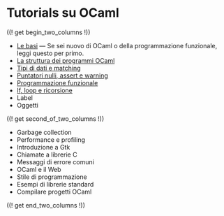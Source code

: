 <!-- ((! set title Tutorials su OCaml !)) ((! set learn !)) -->
<!-- {{! input template/macros.mpp !}} -->

# Tutorials su OCaml

((! get begin_two_columns !))

* [Le basi](basics.it.html) — Se sei nuovo di OCaml o della
  programmazione funzionale, leggi questo per primo.
* [La struttura dei programmi OCaml](structure_of_ocaml_programs.it.html)
* [Tipi di dati e matching](data_types_and_matching.it.html)
* [Puntatori nulli, assert e warning](null_pointers_asserts_and_warnings.it.html)
* [Programmazione funzionale](functional_programming.it.html)
* [If, loop e ricorsione](if_statements_loops_and_recursion.it.html)
* Label
* Oggetti

((! get second_of_two_columns !))

* Garbage collection
* Performance e profiling
* Introduzione a Gtk
* Chiamate a librerie C
* Messaggi di errore comuni
* OCaml e il Web
* Stile di programmazione
* Esempi di librerie standard
* Compilare progetti OCaml

((! get end_two_columns !))
